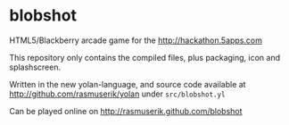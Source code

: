 blobshot
========

HTML5/Blackberry arcade game for the http://hackathon.5apps.com

This repository only contains the compiled files, plus packaging, icon and splashscreen.

Written in the new yolan-language, and source code available at http://github.com/rasmuserik/yolan under `src/blobshot.yl`

Can be played online on http://rasmuserik.github.com/blobshot

